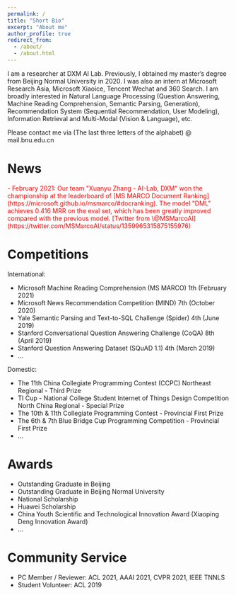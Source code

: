 ```yaml
---
permalink: /
title: "Short Bio"
excerpt: "About me"
author_profile: true
redirect_from: 
  - /about/
  - /about.html
---
```


I am a researcher at DXM AI Lab. Previously, I obtained my master’s degree from Beijing Normal University in 2020. I was also an intern at Microsoft Research Asia, Microsoft Xiaoice, Tencent Wechat and 360 Search. I am broadly interested in Natural Language Processing (Question Answering, Machine Reading Comprehension, Semantic Parsing, Generation), Recommendation System (Sequential Recommendation, User Modeling), Information Retrieval and Multi-Modal (Vision & Language), etc. 

Please contact me via (The last three letters of the alphabet) @ mail.bnu.edu.cn

News
======
<font color="red">
- February 2021: Our team "Xuanyu Zhang - AI-Lab, DXM" won the championship at the leaderboard of [MS MARCO Document Ranking](https://microsoft.github.io/msmarco/#docranking). The model "DML" achieves 0.416 MRR on the eval set, which has been greatly improved compared with the previous model. [Twitter from \@MSMarcoAI](https://twitter.com/MSMarcoAI/status/1359965315875155976)
</font>

Competitions
======
International:
- Microsoft Machine Reading Comprehension (MS MARCO) 1th (February 2021)
- Microsoft News Recommendation Competition (MIND) 7th (October 2020)
- Yale Semantic Parsing and Text-to-SQL Challenge (Spider) 4th (June 2019)
- Stanford Conversational Question Answering Challenge (CoQA) 8th (April 2019)
- Stanford Question Answering Dataset (SQuAD 1.1) 4th (March 2019)
- ...

Domestic:
- The 11th China Collegiate Programming Contest (CCPC) Northeast Regional \- Third Prize
- TI Cup - National College Student Internet of Things Design Competition North China Regional - Special Prize
- The 10th & 11th Collegiate Programming Contest \- Provincial First Prize
- The 6th & 7th Blue Bridge Cup Programming Competition \- Provincial First Prize
- ...

Awards
======
- Outstanding Graduate in Beijing
- Outstanding Graduate in Beijing Normal University 
- National Scholarship
- Huawei Scholarship
- China Youth Scientific and Technological Innovation Award (Xiaoping Deng Innovation Award)
- ...

Community Service
======
- PC Member / Reviewer: ACL 2021, AAAI 2021, CVPR 2021, IEEE TNNLS
- Student Volunteer: ACL 2019
